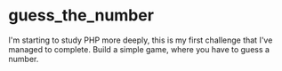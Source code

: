 # guess_the_number
I'm starting to study PHP more deeply, this is my first challenge that I've managed to complete. Build a simple game, where you have to guess a number.
